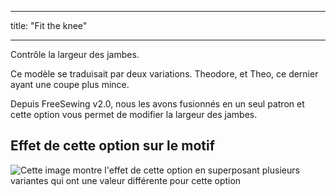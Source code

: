 - - -
title: "Fit the knee"
- - -

Contrôle la largeur des jambes.

<Note>

Ce modèle se traduisait par deux variations. Theodore, et Theo, ce dernier ayant
une coupe plus mince.

Depuis FreeSewing v2.0, nous les avons fusionnés en un seul patron et cette option
vous permet de modifier la largeur des jambes.

</Note>

## Effet de cette option sur le motif

![Cette image montre l'effet de cette option en superposant plusieurs variantes qui ont une valeur différente pour cette option](titan_fitknee_sample.svg "Effect of this option on the pattern")
